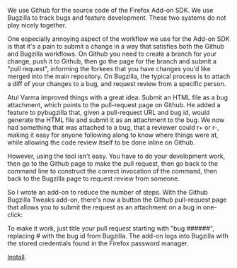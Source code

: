We use Github for the source code of the Firefox Add-on SDK. We use Bugzilla to track bugs and feature development. These two systems do not play nicely together.

One especially annoying aspect of the workflow we use for the Add-on SDK is that it's a pain to submit a change in a way that satisfies both the Github and Bugzilla workflows. On Github you need to create a branch for your change, push it to Github, then go the page for the branch and submit a "pull request", informing the forkees that you have changes you'd like merged into the main repository. On Bugzilla, the typical process is to attach a diff of your changes to a bug, and request review from a specific person.

Atul Varma improved things with a great idea: Submit an HTML file as a bug attachment, which points to the pull-request page on Github. He added a feature to pybugzilla that, given a pull-request URL and bug id, would generate the HTML file and submit it as an attachment to the bug. We now had something that was attached to a bug, that a reviewer could r+ or r-, making it easy for anyone following along to know where things were at, while allowing the code review itself to be done inline on Github.

However, using the tool isn't easy. You have to do your development work, then go to the Github page to make the pull request, then go back to the command line to construct the correct invocation of the command, then back to the Bugzilla page to request review from someone.

So I wrote an add-on to reduce the number of steps. With the Github Bugzilla Tweaks add-on, there's now a button the Github pull-request page that allows you to submit the request as an attachment on a bug in one-click:

To make it work, just title your pull request starting with "bug ######", replacing # with the bug id from Bugzilla. The add-on logs into Bugzilla with the stored credentials found in the Firefox password manager.

<a title="Install" href="http://j.mp/dYtZbs">Install</a>.
